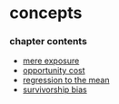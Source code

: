 ﻿
# concepts
### chapter contents
 
* [mere exposure](mere_exposure.md)
* [opportunity cost](opportunity_cost.md)
* [regression to the mean](regression_to_the_mean.md)
* [survivorship bias](survivorship_bias.md)
